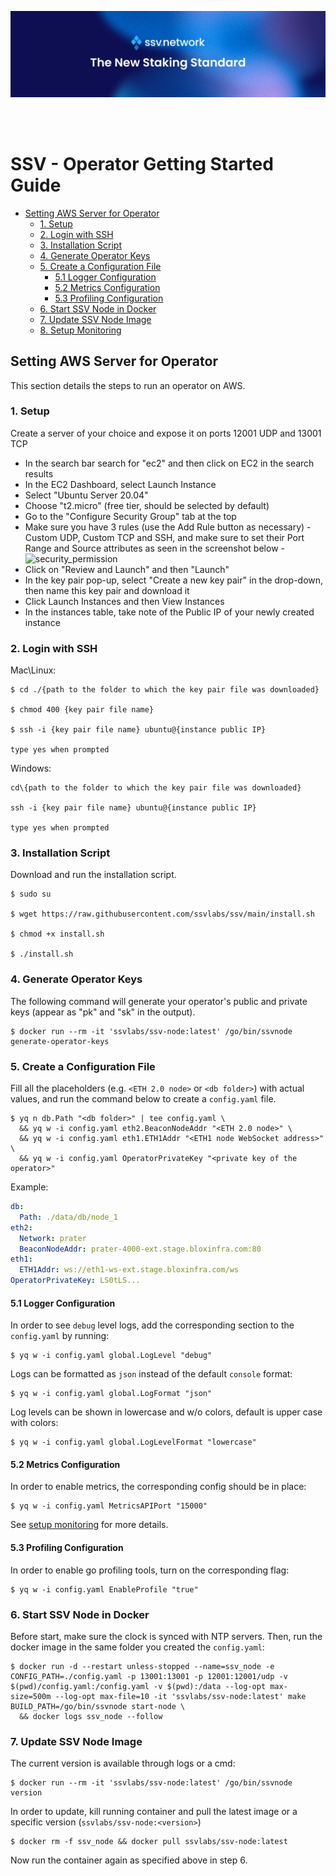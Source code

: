[<img src="./resources/ssv_header_image.png" >](https://www.ssvlabs.io/)

<br>
<br>

# SSV - Operator Getting Started Guide

- [Setting AWS Server for Operator](#setting-aws-server-for-operator)
  - [1. Setup](#1-setup)
  - [2. Login with SSH](#2-login-with-ssh)
  - [3. Installation Script](#3-installation-script)
  - [4. Generate Operator Keys](#4-generate-operator-keys)
  - [5. Create a Configuration File](#5-create-a-configuration-file)
    - [5.1 Logger Configuration](#51-logger-configuration)
    - [5.2 Metrics Configuration](#52-metrics-configuration)
    - [5.3 Profiling Configuration](#53-profiling-configuration)
  - [6. Start SSV Node in Docker](#6-start-ssv-node-in-docker)
  - [7. Update SSV Node Image](#7-update-ssv-node-image)
  - [8. Setup Monitoring](#8-setup-monitoring)

## Setting AWS Server for Operator

This section details the steps to run an operator on AWS.

### 1. Setup

Create a server of your choice and expose it on ports 12001 UDP and 13001 TCP

- In the search bar search for "ec2" and then click on EC2 in the search results
- In the EC2 Dashboard, select Launch Instance
- Select "Ubuntu Server 20.04"
- Choose "t2.micro" (free tier, should be selected by default)
- Go to the "Configure Security Group" tab at the top
- Make sure you have 3 rules (use the Add Rule button as necessary) - Custom UDP, Custom TCP and SSH, and make sure to set their Port Range and Source attributes as seen in the screenshot below -
  ![security_permission](./resources/security_permission.png)
- Click on "Review and Launch" and then "Launch"
- In the key pair pop-up, select "Create a new key pair" in the drop-down, then name this key pair and download it
- Click Launch Instances and then View Instances
- In the instances table, take note of the Public IP of your newly created instance

### 2. Login with SSH

Mac\Linux:

```
$ cd ./{path to the folder to which the key pair file was downloaded}

$ chmod 400 {key pair file name}

$ ssh -i {key pair file name} ubuntu@{instance public IP}

type yes when prompted
```

Windows:

```
cd\{path to the folder to which the key pair file was downloaded}

ssh -i {key pair file name} ubuntu@{instance public IP}

type yes when prompted
```

### 3. Installation Script

Download and run the installation script.

```
$ sudo su

$ wget https://raw.githubusercontent.com/ssvlabs/ssv/main/install.sh

$ chmod +x install.sh

$ ./install.sh
```

### 4. Generate Operator Keys

The following command will generate your operator's public and private keys (appear as "pk" and "sk" in the output).

```
$ docker run --rm -it 'ssvlabs/ssv-node:latest' /go/bin/ssvnode generate-operator-keys
```

### 5. Create a Configuration File

Fill all the placeholders (e.g. `<ETH 2.0 node>` or `<db folder>`) with actual values,
and run the command below to create a `config.yaml` file.

```
$ yq n db.Path "<db folder>" | tee config.yaml \
  && yq w -i config.yaml eth2.BeaconNodeAddr "<ETH 2.0 node>" \
  && yq w -i config.yaml eth1.ETH1Addr "<ETH1 node WebSocket address>" \
  && yq w -i config.yaml OperatorPrivateKey "<private key of the operator>"
```

Example:

```yaml
db:
  Path: ./data/db/node_1
eth2:
  Network: prater
  BeaconNodeAddr: prater-4000-ext.stage.bloxinfra.com:80
eth1:
  ETH1Addr: ws://eth1-ws-ext.stage.bloxinfra.com/ws
OperatorPrivateKey: LS0tLS...
```

#### 5.1 Logger Configuration

In order to see `debug` level logs, add the corresponding section to the `config.yaml` by running:

```
$ yq w -i config.yaml global.LogLevel "debug"
```

Logs can be formatted as `json` instead of the default `console` format:

```
$ yq w -i config.yaml global.LogFormat "json"
```

Log levels can be shown in lowercase and w/o colors, default is upper case with colors:

```
$ yq w -i config.yaml global.LogLevelFormat "lowercase"
```

#### 5.2 Metrics Configuration

In order to enable metrics, the corresponding config should be in place:

```
$ yq w -i config.yaml MetricsAPIPort "15000"
```

See [setup monitoring](#8-setup-monitoring) for more details.

#### 5.3 Profiling Configuration

In order to enable go profiling tools, turn on the corresponding flag:

```
$ yq w -i config.yaml EnableProfile "true"
```

### 6. Start SSV Node in Docker

Before start, make sure the clock is synced with NTP servers.
Then, run the docker image in the same folder you created the `config.yaml`:

```shell
$ docker run -d --restart unless-stopped --name=ssv_node -e CONFIG_PATH=./config.yaml -p 13001:13001 -p 12001:12001/udp -v $(pwd)/config.yaml:/config.yaml -v $(pwd):/data --log-opt max-size=500m --log-opt max-file=10 -it 'ssvlabs/ssv-node:latest' make BUILD_PATH=/go/bin/ssvnode start-node \
  && docker logs ssv_node --follow
```

### 7. Update SSV Node Image

The current version is available through logs or a cmd:

```shell
$ docker run --rm -it 'ssvlabs/ssv-node:latest' /go/bin/ssvnode version
```

In order to update, kill running container and pull the latest image or a specific version (`ssvlabs/ssv-node:<version>`)

```shell
$ docker rm -f ssv_node && docker pull ssvlabs/ssv-node:latest
```

Now run the container again as specified above in step 6.

